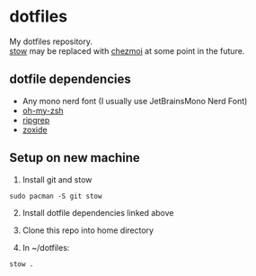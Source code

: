# dotfiles
My dotfiles repository.<br>
[stow](https://www.gnu.org/software/stow/) may be replaced with [chezmoi](https://www.chezmoi.io/) at some point in the future.

## dotfile dependencies
- Any mono nerd font (I usually use JetBrainsMono Nerd Font)
- [oh-my-zsh](https://github.com/ohmyzsh/ohmyzsh)
- [ripgrep](https://github.com/BurntSushi/ripgrep)
- [zoxide](https://github.com/ajeetdsouza/zoxide)

## Setup on new machine

1. Install git and stow<br>
```
sudo pacman -S git stow
```

2. Install dotfile dependencies linked above

3. Clone this repo into home directory

4. In ~/dotfiles:<br>
```
stow .
```
